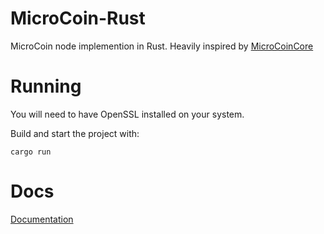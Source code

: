 # MicroCoin-Rust

MicroCoin node implemention in Rust. Heavily inspired by [MicroCoinCore](https://github.com/MicroCoinHU/MicroCoinCore)

# Running
You will need to have OpenSSL installed on your system.

Build and start the project with:
```
cargo run
```

# Docs
[Documentation](https://frigyes06.github.io/MicroCoin-Rust-Docs/)
